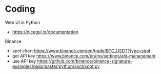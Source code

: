# Coding


Web UI in Python
- https://nicegui.io/documentation

Binance
- spot chart https://www.binance.com/en/trade/BTC_USDT?type=spot
- get API key https://www.binance.com/en/my/settings/api-management
- use API key https://github.com/binance/binance-signature-examples/blob/master/python/spot/spot.py